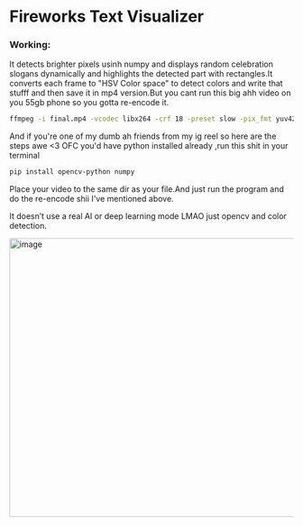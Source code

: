 # Fireworks Text Visualizer
### Working:
It detects brighter pixels usinh numpy and displays random celebration slogans dynamically and highlights the detected part with rectangles.It converts each frame to 
"HSV Color space" to detect colors and write that stufff and then save it in mp4 version.But you cant run this big ahh video on you 55gb phone so you gotta re-encode it.
```bash
ffmpeg -i final.mp4 -vcodec libx264 -crf 18 -preset slow -pix_fmt yuv420p fixed.mp4
```
And if you're one of my dumb ah friends from my ig reel so here are the steps awe <3
OFC you'd have python installed already ,run this shit in your terminal

```bash
pip install opencv-python numpy
```
Place your video to the same dir as your file.And just run the program and do the re-encode shii I've mentioned above.

It doesn’t use a real AI or deep learning mode LMAO just opencv and color detection.


<img width="699" height="495" alt="image" src="https://github.com/user-attachments/assets/543a9bd1-cfa2-424d-9532-76ac4b377f7e" />
